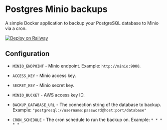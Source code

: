 # Postgres Minio backups

A simple Docker application to backup your PostgreSQL database to Minio via a cron.

[![Deploy on Railway](https://railway.app/button.svg)](https://railway.app/new/template/example)

## Configuration

- `MINIO_ENDPOINT` - Minio endpoint. Example: `http://minio:9000`.

- `ACCESS_KEY` - Minio access key.

- `SECRET_KEY` - Minio secret key.

- `MINIO_BUCKET` - AWS access key ID.

- `BACKUP_DATABASE_URL` - The connection string of the database to backup. Example: `"postgresql://username:password@host:port/database"`

- `CRON_SCHEDULE` - The cron schedule to run the backup on. Example: `* * * * *`